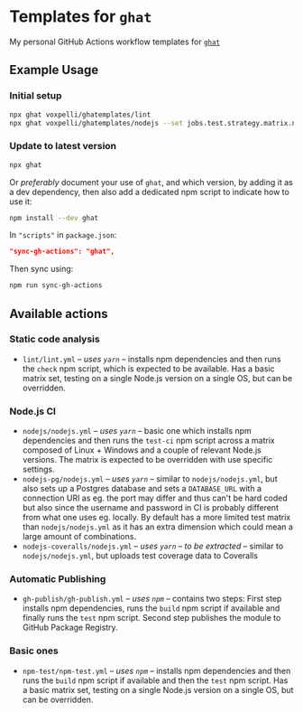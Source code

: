 # Templates for `ghat`

My personal GitHub Actions workflow templates for [`ghat`](https://github.com/fregante/ghat)

## Example Usage

### Initial setup

```bash
npx ghat voxpelli/ghatemplates/lint
npx ghat voxpelli/ghatemplates/nodejs --set jobs.test.strategy.matrix.node_version=\[12,14,15\]
```

### Update to latest version

```bash
npx ghat
```

Or _preferably_ document your use of `ghat`, and which version, by adding it as a dev dependency, then also add a dedicated npm script to indicate how to use it:

```bash
npm install --dev ghat
```

In `"scripts"` in `package.json`:

```json
"sync-gh-actions": "ghat",
```

Then sync using:

```bash
npm run sync-gh-actions
```

## Available actions

### Static code analysis

* `lint/lint.yml` – _uses `yarn`_ – installs npm dependencies and then runs the `check` npm script, which is expected to be available.  Has a basic matrix set, testing on a single Node.js version on a single OS, but can be overridden.

### Node.js CI

* `nodejs/nodejs.yml` – _uses `yarn`_ – basic one which installs npm dependencies and then runs the `test-ci` npm script across a matrix composed of Linux + Windows and a couple of relevant Node.js versions. The matrix is expected to be overridden with use specific settings.
* `nodejs-pg/nodejs.yml` – _uses `yarn`_ – similar to `nodejs/nodejs.yml`, but also sets up a Postgres database and sets a `DATABASE_URL` with a connection URI as eg. the port may differ and thus can't be hard coded but also since the username and password in CI is probably different from what one uses eg. locally. By default has a more limited test matrix than `nodejs/nodejs.yml` as it has an extra dimension which could mean a large amount of combinations.
* `nodejs-coveralls/nodejs.yml` – _uses `yarn`_ – _to be extracted_ – similar to `nodejs/nodejs.yml`, but uploads test coverage data to Coveralls

### Automatic Publishing

* `gh-publish/gh-publish.yml` – _uses `npm`_ – contains two steps: First step installs npm dependencies, runs the `build` npm script if available and finally runs the `test` npm script. Second step publishes the module to GitHub Package Registry.

### Basic ones

* `npm-test/npm-test.yml` – _uses `npm`_ – installs npm dependencies and then runs the `build` npm script if available and then the `test` npm script. Has a basic matrix set, testing on a single Node.js version on a single OS, but can be overridden.
